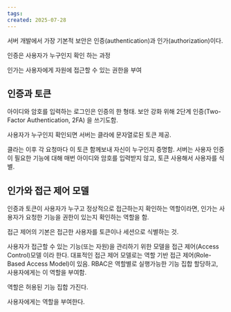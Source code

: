 ```yaml
---
tags: 
created: 2025-07-28
---
```

서버 개발에서 가장 기본적 보안은 인증(authentication)과 인가(authorization)이다.

인증은 사용자가 누구인지 확인 하는 과정

인가는 사용자에게 자원에 접근할 수 있는 권한을 부여

## 인증과 토큰
아이디와 암호를 입력하는 로그인은 인증의 한 형태. 보안 강화 위해 2단계 인증(Two-Factor Authentication, 2FA) 을 쓰기도함.

사용자가 누구인지 확인되면 서버는 클라에 문자열로된 토큰 제공.

클라는 이후 각 요청마다 이 토큰 함께보내 자신이 누구인지 증명함. 서버는 사용자 인증이 필요한 기능에 대해 매번 아이디와 암호를 입력받지 않고, 토큰 사용해서 사용자를 식별.
## 인가와 접근 제어 모델
인증과 토큰이 사용자가 누구고 정상적으로 접근하는지 확인하는 역할이라면, 인가는 사용자가 요청한 기능을 권한이 있는지 확인하는 역할을 함.

접근 제어의 기본은 접근한 사용자를 토큰이나 세션으로 식별하는 것.

사용자가 접근할 수 있는 기능(또는 자원)을 관리하기 위한 모델을 접근 제어(Access Control)모델 이라 한다. 대표적인 접근 제어 모델로는 역할 기반 접근 제어(Role-Based Access Model)이 있음. RBAC은 역할별로 실행가능한 기능 집합 할당하고, 사용자에게는 이 역할을 부여함.

역할은 허용된 기능 집합 가진다.

사용자에게는 역할을 부여한다.

